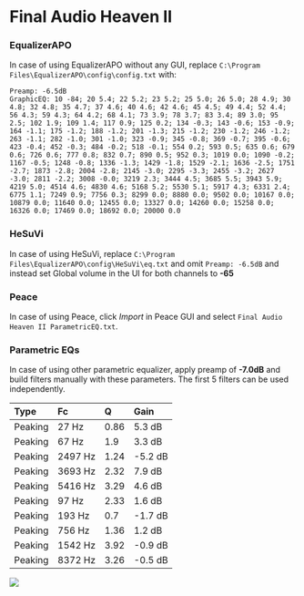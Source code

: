 # Final Audio Heaven II

### EqualizerAPO
In case of using EqualizerAPO without any GUI, replace `C:\Program Files\EqualizerAPO\config\config.txt`
with:
```
Preamp: -6.5dB
GraphicEQ: 10 -84; 20 5.4; 22 5.2; 23 5.2; 25 5.0; 26 5.0; 28 4.9; 30 4.8; 32 4.8; 35 4.7; 37 4.6; 40 4.6; 42 4.6; 45 4.5; 49 4.4; 52 4.4; 56 4.3; 59 4.3; 64 4.2; 68 4.1; 73 3.9; 78 3.7; 83 3.4; 89 3.0; 95 2.5; 102 1.9; 109 1.4; 117 0.9; 125 0.2; 134 -0.3; 143 -0.6; 153 -0.9; 164 -1.1; 175 -1.2; 188 -1.2; 201 -1.3; 215 -1.2; 230 -1.2; 246 -1.2; 263 -1.1; 282 -1.0; 301 -1.0; 323 -0.9; 345 -0.8; 369 -0.7; 395 -0.6; 423 -0.4; 452 -0.3; 484 -0.2; 518 -0.1; 554 0.2; 593 0.5; 635 0.6; 679 0.6; 726 0.6; 777 0.8; 832 0.7; 890 0.5; 952 0.3; 1019 0.0; 1090 -0.2; 1167 -0.5; 1248 -0.8; 1336 -1.3; 1429 -1.8; 1529 -2.1; 1636 -2.5; 1751 -2.7; 1873 -2.8; 2004 -2.8; 2145 -3.0; 2295 -3.3; 2455 -3.2; 2627 -3.0; 2811 -2.2; 3008 -0.0; 3219 2.3; 3444 4.5; 3685 5.5; 3943 5.9; 4219 5.0; 4514 4.6; 4830 4.6; 5168 5.2; 5530 5.1; 5917 4.3; 6331 2.4; 6775 1.1; 7249 0.9; 7756 0.3; 8299 0.0; 8880 0.0; 9502 0.0; 10167 0.0; 10879 0.0; 11640 0.0; 12455 0.0; 13327 0.0; 14260 0.0; 15258 0.0; 16326 0.0; 17469 0.0; 18692 0.0; 20000 0.0
```

### HeSuVi
In case of using HeSuVi, replace `C:\Program Files\EqualizerAPO\config\HeSuVi\eq.txt` and omit `Preamp:
-6.5dB` and instead set Global volume in the UI for both channels to **-65**

### Peace
In case of using Peace, click *Import* in Peace GUI and select `Final Audio Heaven II ParametricEQ.txt`.

### Parametric EQs
In case of using other parametric equalizer, apply preamp of **-7.0dB** and build filters manually with
these parameters. The first 5 filters can be used independently.

| Type    | Fc      |    Q | Gain    |
|:--------|:--------|:-----|:--------|
| Peaking | 27 Hz   | 0.86 | 5.3 dB  |
| Peaking | 67 Hz   | 1.9  | 3.3 dB  |
| Peaking | 2497 Hz | 1.24 | -5.2 dB |
| Peaking | 3693 Hz | 2.32 | 7.9 dB  |
| Peaking | 5416 Hz | 3.29 | 4.6 dB  |
| Peaking | 97 Hz   | 2.33 | 1.6 dB  |
| Peaking | 193 Hz  | 0.7  | -1.7 dB |
| Peaking | 756 Hz  | 1.36 | 1.2 dB  |
| Peaking | 1542 Hz | 3.92 | -0.9 dB |
| Peaking | 8372 Hz | 3.26 | -0.5 dB |

![](https://raw.githubusercontent.com/jaakkopasanen/AutoEq/master/results/innerfidelity/sbaf-serious/Final%20Audio%20Heaven%20II/Final%20Audio%20Heaven%20II.png)